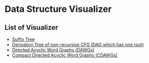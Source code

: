 # Data Structure Visualizer

## List of Visualizer

- [Suffix Tree](https://kg86.github.io/visds/dist/vis_suffix_tree.html)
- [Derivation Tree of non-recursive CFG (DAG which has one root)](https://kg86.github.io/visds/dist/vis_dag.html)
- [Directed Acyclic Word Graphs (DAWGs)](https://kg86.github.io/visds/dist/vis_dawg.html)
- [Compact Directed Acyclic Word Graphs (CDAWGs)](https://kg86.github.io/visds/dist/vis_cdawg.html)
